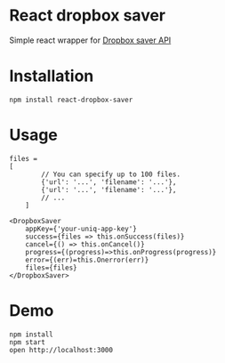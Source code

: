 React dropbox saver
============
Simple react wrapper for [Dropbox saver API](https://www.dropbox.com/developers/saver)

Installation 
============
```
npm install react-dropbox-saver
```

Usage
=====
```
files =
[
        // You can specify up to 100 files.
        {'url': '...', 'filename': '...'},
        {'url': '...', 'filename': '...'},
        // ...
    ]

<DropboxSaver 
    appKey={'your-uniq-app-key'}
    success={files => this.onSuccess(files)}
    cancel={() => this.onCancel()}
    progress={(progress)=>this.onProgress(progress)}
    error={(err)=this.Onerror(err)}
    files={files}    
</DropboxSaver>
```

Demo 
====
```
npm install
npm start
open http://localhost:3000
```
